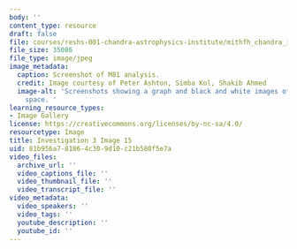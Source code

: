 ```yaml
---
body: ''
content_type: resource
draft: false
file: courses/reshs-001-chandra-astrophysics-institute/mithfh_chandra_inv3_m81scr.jpg
file_size: 35086
file_type: image/jpeg
image_metadata:
  caption: Screenshot of M81 analysis.
  credit: Image courtesy of Peter Ashton, Simba Kol, Shakib Ahmed
  image-alt: 'Screenshots showing a graph and black and white images of items in outer
    space. '
learning_resource_types:
- Image Gallery
license: https://creativecommons.org/licenses/by-nc-sa/4.0/
resourcetype: Image
title: Investigation 3 Image 15
uid: 81b956a7-8186-4c30-9d10-c21b580f5e7a
video_files:
  archive_url: ''
  video_captions_file: ''
  video_thumbnail_file: ''
  video_transcript_file: ''
video_metadata:
  video_speakers: ''
  video_tags: ''
  youtube_description: ''
  youtube_id: ''
---
```

